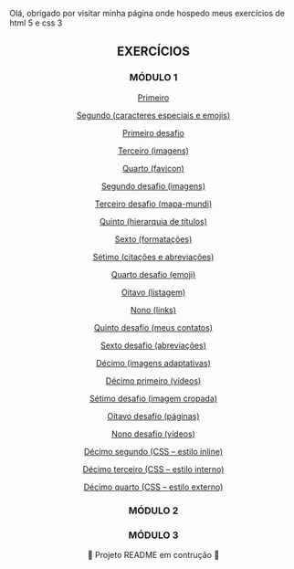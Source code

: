<p>Olá, obrigado por visitar minha página onde hospedo meus exercícios de html 5 e css 3</p>
<h2 align="center">EXERCÍCIOS</h2>

<h3 align="center">MÓDULO 1</h3>
<p align="center"><a href="/html-css/modulo_1/cp4_aula2_ex1/" rel="external" target="_blank">Primeiro</a></p>

<p align="center"><a href="/html-css/modulo_1/cp5_aula1_ex2/" rel="external" target="_blank">Segundo (caracteres especiais e emojis)</a></p>
<p align="center"><a href="/html-css/modulo_1/cp5_desafio1/" rel="external" target="_blank">Primeiro desafio</a></p>

<p align="center"><a href="/html-css/modulo_1/cp6_aula4_ex3/" rel="external" target="_blank">Terceiro (imagens)</a></p>
<p align="center"><a href="/html-css/modulo_1/cp6_aula5_ex4/" rel="external" target="_blank">Quarto (favicon)</a></p>
<p align="center"><a href="/html-css/modulo_1/cp6_desafio2/" rel="external" target="_blank">Segundo desafio (imagens)</a></p>
<p align="center"><a href="/html-css/modulo_1/cp6_desafio3/" rel="external" target="_blank">Terceiro desafio (mapa-mundi)</a></p>

<p align="center"><a href="/html-css/modulo_1/cp7_aula1_ex5/" rel="external" target="_blank">Quinto (hierarquia de títulos)</a></p>

<p align="center"><a href="/html-css/modulo_1/cp8_aula3_ex6/" rel="external" target="_blank">Sexto (formatações)</a></p>
<p align="center"><a href="/html-css/modulo_1/cp8_aula4_ex7/" rel="external" target="_blank">Sétimo (citações e abreviações)</a></p>
<p align="center"><a href="/html-css/modulo_1/cp8_desafio4/" rel="external" target="_blank">Quarto desafio (emoji)</a></p>

<p align="center"><a href="/html-css/modulo_1/cp9_aula1_ex8/" rel="external" target="_blank">Oitavo (listagem)</a></p>

<p align="center"><a href="/html-css/modulo_1/cp10_aula3_ex9/" rel="external" target="_blank">Nono (links)</a></p>
<p align="center"><a href="/html-css/modulo_1/cp10_desafio5/" rel="external" target="_blank">Quinto desafio (meus contatos)</a></p>
<p align="center"><a href="/html-css/modulo_1/cp10_desafio6/" rel="external" target="_blank">Sexto desafio (abreviações)</a></p>

<p align="center"><a href="/html-css/modulo_1/cp11_aula1_ex10/" rel="external" target="_blank">Décimo (imagens adaptativas)</a></p>
<p align="center"><a href="/html-css/modulo_1/cp11_aula4_ex11/" rel="external" target="_blank">Décimo primeiro (vídeos)</a></p>
<p align="center"><a href="/html-css/modulo_1/cp11_desafio7/" rel="external" target="_blank">Sétimo desafio (imagem cropada)</a></p>
<p align="center"><a href="/html-css/modulo_1/cp11_desafio8/" rel="external" target="_blank">Oitavo desafio (páginas)</a></p>
<p align="center"><a href="/html-css/modulo_1/cp11_desafio9/" rel="external" target="_blank">Nono desafio (vídeos)</a></p>

<p align="center"><a href="/html-css/modulo_1/cp12_aula1_ex12/" rel="external" target="_blank">Décimo segundo (CSS – estilo inline)</a></p>
<p align="center"><a href="/html-css/modulo_1/cp12_aula2_ex13/" rel="external" target="_blank">Décimo terceiro (CSS – estilo interno)</a></p>
<p align="center"><a href="/html-css/modulo_1/cp12_aula3_ex14/" rel="external" target="_blank">Décimo quarto (CSS – estilo externo)</a></p>
<h3 align="center">MÓDULO 2</h3>
<h3 align="center">MÓDULO 3</h3>
<footer><p align="center">🚧 Projeto README em contrução 🚧</p></footer>
